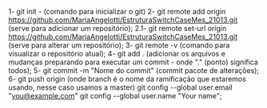 1- git init - (comando para inicializar o git) 
2- git remote add origin https://github.com/MariaAngelotti/EstruturaSwitchCaseMes_21013.git (serve para adicionar um repositório); 
2.1- git remote set-url origin https://github.com/MariaAngelotti/EstruturaSwitchCaseMes_21013.git (serve para alterar um repositório); 
3- git remote -v (comando para visualizar o repositório atual); 
4- git add . (adicionar os arquivos e mudanças preparando para executar um commit - onde "." (ponto) significa todos); 
5- git commit -m "Nome do commit" (commit pacote de alterações); 
6- git push origin (onde branch é o nome da ramificação que estaremos usando, nesse caso usamos a master) git config --global user.email "you@example.com" git config --global user.name "Your name";